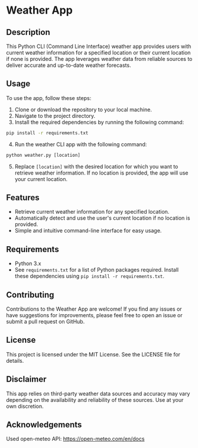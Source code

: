 # Weather App

## Description
This Python CLI (Command Line Interface) weather app provides users with current weather information for a specified location or their current location if none is provided. The app leverages weather data from reliable sources to deliver accurate and up-to-date weather forecasts.

## Usage
To use the app, follow these steps:

1. Clone or download the repository to your local machine.
2. Navigate to the project directory.
3. Install the required dependencies by running the following command:

```bash
pip install -r requirements.txt
```
4. Run the weather CLI app with the following command:
```python
python weather.py [location]
```
5. Replace `[location]` with the desired location for which you want to retrieve weather information. If no location is provided, the app will use your current location.

## Features
- Retrieve current weather information for any specified location.
- Automatically detect and use the user's current location if no location is provided.
- Simple and intuitive command-line interface for easy usage.

## Requirements
- Python 3.x
- See `requirements.txt` for a list of Python packages required. Install these dependencies using `pip install -r requirements.txt`.

## Contributing
Contributions to the Weather App are welcome! If you find any issues or have suggestions for improvements, please feel free to open an issue or submit a pull request on GitHub.

## License
This project is licensed under the MIT License. See the LICENSE file for details.

## Disclaimer
This app relies on third-party weather data sources and accuracy may vary depending on the availability and reliability of these sources. Use at your own discretion.

## Acknowledgements
Used open-meteo API: https://open-meteo.com/en/docs
